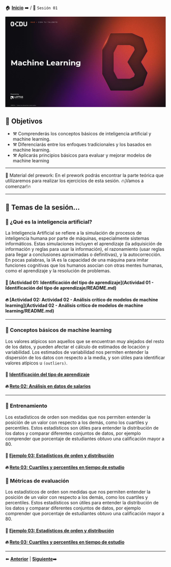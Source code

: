 🏠 [**Inicio**](../README.md) ➡️ / 📖 `Sesión 01`

<div align="center">
    <img src="../BEDU.JPG" alt="Sesion_01">
</div>

## 🎯 Objetivos

- ⚒️ Comprenderás los conceptos básicos de inteligencia artificial y machine learning.
- ⚒️ Diferenciarás entre los enfoques tradicionales y los basados en machine learning.
- ⚒️ Aplicarás principios básicos para evaluar y mejorar modelos de machine learning


---

📘 Material del prework:
En el prework podrás encontrar la parte teórica que utilizaremos para realizar los ejercicios de esta sesión. 
🔥¡Vamos a comenzar!🔥

---

## 📂 Temas de la sesión...


### 📖 ¿Qué es la inteligencia artificial?

La Inteligencia Artificial se refiere a la simulación de procesos de inteligencia humana por parte de máquinas, especialmente sistemas informáticos. Estas simulaciones incluyen el aprendizaje (la adquisición de información y reglas para usar la información), el razonamiento (usar reglas para llegar a conclusiones aproximadas o definitivas), y la autocorrección. En pocas palabras, la IA es la capacidad de una máquina para imitar funciones cognitivas que los humanos asocian con otras mentes humanas, como el aprendizaje y la resolución de problemas.

#### 📜 **[Actividad 01: Identificación del tipo de aprendizaje](Actividad 01 - Identificación del tipo de aprendizaje/README.md)**
#### 🔥 **[Actividad 02: Actividad 02 - Análisis crítico de modelos de machine learning](Actividad 02 - Análisis crítico de modelos de machine learning/README.md)**
---

### 📖 Conceptos básicos de machine learning

Los valores atípicos son aquellos que se encuentran muy alejados del resto de los datos, y pueden afectar el cálculo de estimados de locación y variabilidad. Los estimados de variabilidad nos permiten entender la dispersión de los datos con respecto a la media, y son útiles para identificar valores atípicos u `(outliers)`.

#### 📜 **[Identificación del tipo de aprendizaje](Ejemplo-02/Readme.md)**
#### 🔥 **[Reto 02: Análisis en datos de salarios](Reto-02/Readme.md)**

---

### 📖 Entrenamiento

Los estadísticos de orden son medidas que nos permiten entender la posición de un valor con respecto a los demás, como los cuartiles y percentiles. Estos estadísticos son útiles para entender la distribución de los datos y comparar diferentes conjuntos de datos, por ejemplo comprender que porcentaje de estudiantes obtuvo una calificación mayor a 80.

#### 📜 **[Ejemplo 03: Estadísticos de orden y distribución](Ejemplo-03/Readme.md)**
#### 🔥 **[Reto 03: Cuartiles y percentiles en tiempo de estudio](Reto-03/Readme.md)**

### 📖 Métricas de evaluación

Los estadísticos de orden son medidas que nos permiten entender la posición de un valor con respecto a los demás, como los cuartiles y percentiles. Estos estadísticos son útiles para entender la distribución de los datos y comparar diferentes conjuntos de datos, por ejemplo comprender que porcentaje de estudiantes obtuvo una calificación mayor a 80.

#### 📜 **[Ejemplo 03: Estadísticos de orden y distribución](Ejemplo-03/Readme.md)**
#### 🔥 **[Reto 03: Cuartiles y percentiles en tiempo de estudio](Reto-03/Readme.md)**

---


⬅️ [**Anterior**](../Readme.md) | [**Siguiente**](../Sesion-02/Readme.md)➡️
